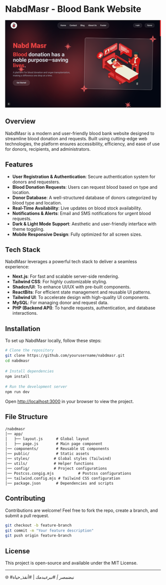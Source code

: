# NabdMasr - Blood Bank Website
![NabdMasr Logo](./public/nabd-masr.png)
## Overview

NabdMasr is a modern and user-friendly blood bank website designed to streamline blood donation and requests. Built using cutting-edge web technologies, the platform ensures accessibility, efficiency, and ease of use for donors, recipients, and administrators.

## Features

- **User Registration & Authentication**: Secure authentication system for donors and requesters.
- **Blood Donation Requests**: Users can request blood based on type and location.
- **Donor Database**: A well-structured database of donors categorized by blood type and location.
- **Real-Time Availability**: Live updates on blood stock availability.
- **Notifications & Alerts**: Email and SMS notifications for urgent blood requests.
- **Dark & Light Mode Support**: Aesthetic and user-friendly interface with theme toggling.
- **Mobile Responsive Design**: Fully optimized for all screen sizes.

## Tech Stack

NabdMasr leverages a powerful tech stack to deliver a seamless experience:

- **Next.js**: For fast and scalable server-side rendering.
- **Tailwind CSS**: For highly customizable styling.
- **Shadcn/UI**: To enhance UI/UX with pre-built components.
- **ReactBits**: For efficient state management and reusable UI patterns.
- **Tailwind UI**: To accelerate design with high-quality UI components.
- **MySQL**: For managing donor and request data.
- **PHP (Backend API)**: To handle requests, authentication, and database interactions.

## Installation

To set up NabdMasr locally, follow these steps:

```sh
# Clone the repository
git clone https://github.com/yourusername/nabdmasr.git
cd nabdmasr

# Install dependencies
npm install

# Run the development server
npm run dev
```

Open [http://localhost:3000](http://localhost:3000) in your browser to view the project.

## File Structure

```
/nabdmasr
│── app/
│   ├── layout.js      # Global layout
│   ├── page.js        # Main page component
│── components/        # Reusable UI components
│── public/            # Static assets
│── styles/           # Global styles (Tailwind)
│── utils/            # Helper functions
│── config/           # Project configurations
│── Postcss.congig.mjs           # Postcss configurations
│── tailwind.config.mjs # Tailwind CSS configuration
│── package.json       # Dependencies and scripts
```

## Contributing

Contributions are welcome! Feel free to fork the repo, create a branch, and submit a pull request.

```sh
git checkout -b feature-branch
git commit -m "Your feature description"
git push origin feature-branch
```

## License

This project is open-source and available under the MIT License.

---

🌐 #نبض*مصر | #تبرع*بدمك | #أنقذ_حياة
